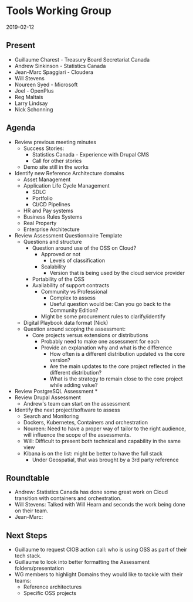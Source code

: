 # Tools Working Group
2019-02-12

## Present
* Guillaume Charest - Treasury Board Secretariat Canada
* Andrew Sinkinson - Statistics Canada
* Jean-Marc Spaggiari - Cloudera
* Will Stevens
* Noureen Syed - Microsoft
* Joel - OpenPlus
* Reg Maltais
* Larry Lindsay
* Nick Schonning

## Agenda

* Review previous meeting minutes
  * Success Stories:
    * Statistics Canada - Experience with Drupal CMS
    * Call for other stories
  * Demo site still in the works
* Identify new Reference Architecture domains
  * Asset Management
  * Application Life Cycle Management
    * SDLC
    * Portfolio
    * CI/CD Pipelines
  * HR and Pay systems
  * Business Rules Systems
  * Real Property
  * Enterprise Architecture
* Review Assessment Questionnaire Template
  * Questions and structure
    * Question around use of the OSS on Cloud?
      * Approved or not
        * Levels of classification
      * Scalability
        * Version that is being used by the cloud service provider
    * Portability of the OSS
    * Availability of support contracts
      * Community vs Professional
        * Complex to assess
        * Useful question would be: Can you go back to the Community Edition?
      * Might be some procurement rules to clarify/identify
  * Digital Playbook data format (Nick)
  * Question around scoping the assessment:
    * Core projects versus extensions or distributions
      * Probably need to make one assessment for each
      * Provide an explanation why and what is the difference
        * How often is a different distribution updated vs the core version?
        * Are the main updates to the core project reflected in the different distribution?
        * What is the strategy to remain close to the core project while adding value? 
* Review PostgreSQL Assessment
  * 
* Review Drupal Assessment
  * Andrew's team can start on the assessment
* Identify the next project/software to assess
  * Search and Monitoring
  * Dockers, Kubernetes, Containers and orchestration
  * Noureen: Need to have a proper way of tailor to the right audience, will influence the scope of the assessments.
  * Will: Difficult to present both technical and capability in the same view
  * Kibana is on the list: might be better to have the full stack
    * Under Geospatial, that was brought by a 3rd party reference

## Roundtable
* Andrew: Statistics Canada has done some great work on Cloud transition with containers and orchestration.
* Will Stevens: Talked with Will Hearn and seconds the work being done on their team.
* Jean-Marc: 

## Next Steps
* Guillaume to request CIOB action call: who is using OSS as part of their tech stack.
* Guillaume to look into better formatting the Assessment folders/presentation
* WG members to highlight Domains they would like to tackle with their teams:
  * Reference architectures
  * Specific OSS projects
